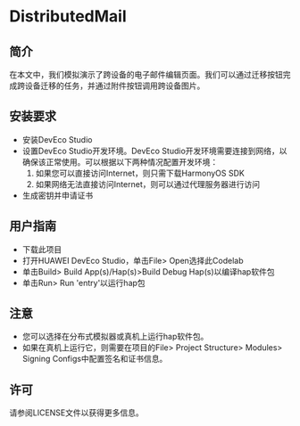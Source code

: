 # DistributedMail

## 简介

在本文中，我们模拟演示了跨设备的电子邮件编辑页面。我们可以通过迁移按钮完成跨设备迁移的任务，并通过附件按钮调用跨设备图片。

## 安装要求

- 安装DevEco Studio
- 设置DevEco Studio开发环境。DevEco Studio开发环境需要连接到网络，以确保该正常使用。可以根据以下两种情况配置开发环境：
  1. 如果您可以直接访问Internet，则只需下载HarmonyOS SDK
  2. 如果网络无法直接访问Internet，则可以通过代理服务器进行访问
- 生成密钥并申请证书

## 用户指南

- 下载此项目
- 打开HUAWEI DevEco Studio，单击File> Open选择此Codelab
- 单击Build> Build App(s)/Hap(s)>Build Debug Hap(s)以编译hap软件包
- 单击Run> Run 'entry'以运行hap包

## 注意

- 您可以选择在分布式模拟器或真机上运行hap软件包。
- 如果在真机上运行它，则需要在项目的File> Project Structure> Modules> Signing Configs中配置签名和证书信息。

## 许可

请参阅LICENSE文件以获得更多信息。